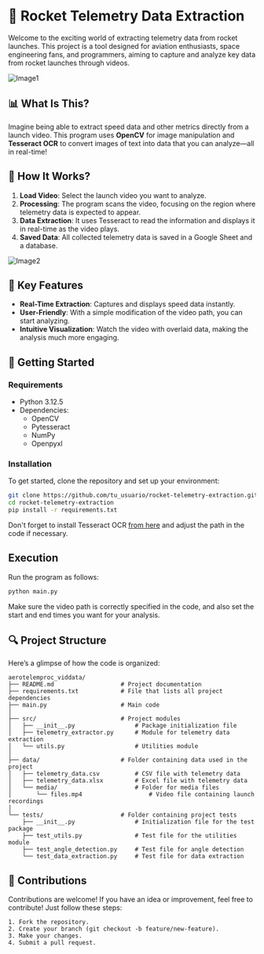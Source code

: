 # 🚀 Rocket Telemetry Data Extraction

Welcome to the exciting world of extracting telemetry data from rocket launches. This project is a tool designed for aviation enthusiasts, space engineering fans, and programmers, aiming to capture and analyze key data from rocket launches through videos.

![Image1](C:/Users/mateo/Desktop/AeroTelemProc_VidData/assets/3.jpg)

## 📊 What Is This?

Imagine being able to extract speed data and other metrics directly from a launch video. This program uses **OpenCV** for image manipulation and **Tesseract OCR** to convert images of text into data that you can analyze—all in real-time!

## 🔧 How It Works?

1. **Load Video**: Select the launch video you want to analyze.
2. **Processing**: The program scans the video, focusing on the region where telemetry data is expected to appear.
3. **Data Extraction**: It uses Tesseract to read the information and displays it in real-time as the video plays.
4. **Saved Data**: All collected telemetry data is saved in a Google Sheet and a database.

![Image2](C:/Users/mateo/Desktop/AeroTelemProc_VidData/assets/2.jpg)

## 🌟 Key Features

- **Real-Time Extraction**: Captures and displays speed data instantly.
- **User-Friendly**: With a simple modification of the video path, you can start analyzing.
- **Intuitive Visualization**: Watch the video with overlaid data, making the analysis much more engaging.

## 🚀 Getting Started

### Requirements

- Python 3.12.5
- Dependencies:
  - OpenCV
  - Pytesseract
  - NumPy
  - Openpyxl

### Installation

To get started, clone the repository and set up your environment:

```bash
git clone https://github.com/tu_usuario/rocket-telemetry-extraction.git
cd rocket-telemetry-extraction
pip install -r requirements.txt
```

Don't forget to install Tesseract OCR [from here](https://github.com/tesseract-ocr/tesseract) and adjust the path in the code if necessary.

## Execution

Run the program as follows:

```bash
python main.py
```

Make sure the video path is correctly specified in the code, and also set the start and end times you want for your analysis.

## 🔍 Project Structure

Here’s a glimpse of how the code is organized:

```plaintext
aerotelemproc_viddata/
├── README.md                   # Project documentation
├── requirements.txt            # File that lists all project dependencies
├── main.py                     # Main code
│
├── src/                        # Project modules
│   ├── __init__.py                 # Package initialization file
│   ├── telemetry_extractor.py      # Module for telemetry data extraction
│   └── utils.py                    # Utilities module
│ 
├── data/                       # Folder containing data used in the project
│   ├── telemetry_data.csv          # CSV file with telemetry data
│   ├── telemetry_data.xlsx         # Excel file with telemetry data
│   └── media/                      # Folder for media files
│       └── files.mp4                   # Video file containing launch recordings
│ 
└── tests/                      # Folder containing project tests
    ├── __init__.py                 # Initialization file for the test package
    ├── test_utils.py               # Test file for the utilities module
    ├── test_angle_detection.py     # Test file for angle detection
    └── test_data_extraction.py     # Test file for data extraction
```

## 🙌 Contributions

Contributions are welcome! If you have an idea or improvement, feel free to contribute! Just follow these steps:

    1. Fork the repository.
    2. Create your branch (git checkout -b feature/new-feature).
    3. Make your changes.
    4. Submit a pull request.